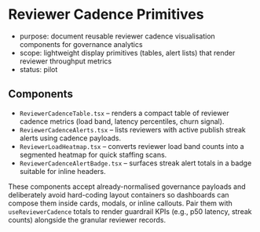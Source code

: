 # Reviewer Cadence Primitives

- purpose: document reusable reviewer cadence visualisation components for governance analytics
- scope: lightweight display primitives (tables, alert lists) that render reviewer throughput metrics
- status: pilot

## Components

- `ReviewerCadenceTable.tsx` – renders a compact table of reviewer cadence metrics (load band, latency percentiles, churn signal).
- `ReviewerCadenceAlerts.tsx` – lists reviewers with active publish streak alerts using cadence payloads.
- `ReviewerLoadHeatmap.tsx` – converts reviewer load band counts into a segmented heatmap for quick staffing scans.
- `ReviewerCadenceAlertBadge.tsx` – surfaces streak alert totals in a badge suitable for inline headers.

These components accept already-normalised governance payloads and deliberately avoid hard-coding layout containers so dashboards can compose them inside cards, modals, or inline callouts. Pair them with `useReviewerCadence` totals to render guardrail KPIs (e.g., p50 latency, streak counts) alongside the granular reviewer records.
